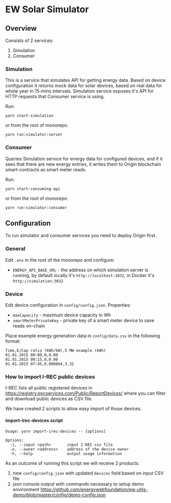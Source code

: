 # EW Solar Simulator

## Overview

Consists of 2 services:

1. Simulation
2. Consumer

### Simulation

This is a service that simulates API for getting energy data. Based on device configuration it returns mock data for solar devices, based on real data for whole year in 15-mins intervals. Simulation service exposes it's API for HTTP requests that Consumer service is using.

Run:
```
yarn start-simulation
```

or from the root of monorepo:

```
yarn run:simulator:server
```

### Consumer

Queries Simulation service for energy data for configured devices, and if it sees that there are new energy entries, it writes them to Origin blockchain smart-contracts as smart meter reads.

Run:
```
yarn start-consuming-api
```

or from the root of monorepo:

```
yarn run:simulator:consumer
```

## Configuration

To run simulator and consumer services you need to deploy Origin first.

### General

Edit `.env` in the root of the monorepo and configure:
- `ENERGY_API_BASE_URL` - the address on which simulation server is running, by default locally it's `http://localhost:3032`, in Docker it's `http://simulation:3032`

### Device

Edit device configuration in `config/config.json`. Properties:
- `maxCapacity` - maximum device capacity in Wh
- `smartMeterPrivateKey` - private key of a smart meter device to save reads on-chain

Place example energy generation data in `config/data.csv` in the following format:

```
Time,E/Cap ratio (kWh/kW),5 MW example (kWh)
01.01.2015 00:00,0,0.00
01.01.2015 00:15,0,0.00
01.01.2015 07:45,0.000664,3.32
```

### How to import I-REC public devices

I-REC lists all public registered devices in https://registry.irecservices.com/Public/ReportDevices/ where you can filter and download public devices as CSV file.

We have created 2 scripts to allow easy import of those devices.

#### import-irec-devices script

```
Usage: yarn import-irec-devices -- [options]

Options:
  -i, --input <path>       input I-REC csv file
  -o, --owner <address>    address of the device owner
  -h, --help               output usage information
```

As an outcome of running this script we will receive 2 products:

1. new `config/config.json` with updated `devices` field based on input CSV file
2. json console output with commands necessary to setup demo environment https://github.com/energywebfoundation/ew-utils-demo/blob/master/config/demo-config.json
